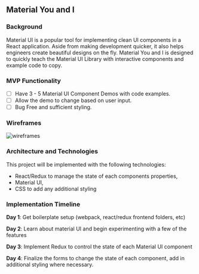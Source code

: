 ## Material You and I

### Background

Material UI is a popular tool for implementing clean UI components in a React application. Aside from making development quicker, it also helps engineers create beautiful designs on the fly. Material You and I is designed to quickly teach the Material UI Library with interactive components and example code to copy.

### MVP Functionality

- [ ] Have 3 - 5 Material UI Component Demos with code examples.
- [ ] Allow the demo to change based on user input.
- [ ] Bug Free and sufficient styling.

### Wireframes

![wireframes](./material_ui.png)

### Architecture and Technologies

This project will be implemented with the following technologies:

- React/Redux to manage the state of each components properties,
- Material UI,
- CSS to add any additional styling

### Implementation Timeline

**Day 1**: Get boilerplate setup (webpack, react/redux frontend folders, etc)

**Day 2**: Learn about material UI and begin experimenting with a few of the features

**Day 3**: Implement Redux to control the state of each Material UI component

**Day 4**: Finalize the forms to change the state of each component, add in additional styling where necessary.
